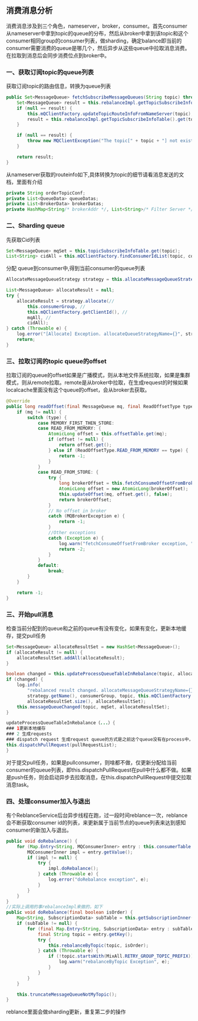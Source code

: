 ## 消费消息分析

消费消息涉及到三个角色，nameserver，broker，consumer。首先consumer从nameserver中拿到topic的queue的分布，然后从broker中拿到该topic和这个consumer相同group的consumer列表，做sharding，确定balance即当前的consumer需要消费的queue是哪几个，然后异步从这些queue中拉取消息消费。在拉取到消息后会同步消费位点到broker中。

### 一、获取订阅topic的queue列表
获取订阅topic的路由信息，转换为queue列表

```java
public Set<MessageQueue> fetchSubscribeMessageQueues(String topic) throws MQClientException {
    Set<MessageQueue> result = this.rebalanceImpl.getTopicSubscribeInfoTable().get(topic);
    if (null == result) {
        this.mQClientFactory.updateTopicRouteInfoFromNameServer(topic);
        result = this.rebalanceImpl.getTopicSubscribeInfoTable().get(topic);
    }

    if (null == result) {
        throw new MQClientException("The topic[" + topic + "] not exist", null);
    }

    return result;
}
```

从nameserver获取的routeinfo如下,具体转换为topic的细节请看消息发送的文档，里面有介绍

```java
private String orderTopicConf;
private List<QueueData> queueDatas;
private List<BrokerData> brokerDatas;
private HashMap<String/* brokerAddr */, List<String>/* Filter Server */> filterServerTable;
```

### 二、Sharding queue
先获取Cid列表

```java
Set<MessageQueue> mqSet = this.topicSubscribeInfoTable.get(topic);
List<String> cidAll = this.mQClientFactory.findConsumerIdList(topic, consumerGroup);
```
分配 queue到consumer中,得到当前consumer的queue列表

```java
AllocateMessageQueueStrategy strategy = this.allocateMessageQueueStrategy;

List<MessageQueue> allocateResult = null;
try {
    allocateResult = strategy.allocate(//
        this.consumerGroup, //
        this.mQClientFactory.getClientId(), //
        mqAll, //
        cidAll);
} catch (Throwable e) {
    log.error("[Allocate] Exception. allocateQueueStrategyName={}", strategy.getName(), e);
    return;
}
```

### 三、拉取订阅的topic queue的offset
拉取订阅的queue的offset如果是广播模式，则从本地文件系统拉取，如果是集群模式，则从remote拉取。remote是从broker中拉取，在生成request的时候如果localcache里面没有这个queue的offset，会从broker去获取。

```java
@Override
public long readOffset(final MessageQueue mq, final ReadOffsetType type) {
    if (mq != null) {
        switch (type) {
            case MEMORY_FIRST_THEN_STORE:
            case READ_FROM_MEMORY: {
                AtomicLong offset = this.offsetTable.get(mq);
                if (offset != null) {
                    return offset.get();
                } else if (ReadOffsetType.READ_FROM_MEMORY == type) {
                    return -1;
                }
            }
            case READ_FROM_STORE: {
                try {
                    long brokerOffset = this.fetchConsumeOffsetFromBroker(mq);
                    AtomicLong offset = new AtomicLong(brokerOffset);
                    this.updateOffset(mq, offset.get(), false);
                    return brokerOffset;
                }
                // No offset in broker
                catch (MQBrokerException e) {
                    return -1;
                }
                //Other exceptions
                catch (Exception e) {
                    log.warn("fetchConsumeOffsetFromBroker exception, " + mq, e);
                    return -2;
                }
            }
            default:
                break;
        }
    }

    return -1;
}
```

### 三、开始pull消息
检查当前分配到的queue和之前的queue有没有变化，如果有变化，更新本地缓存，提交pull任务

```java
Set<MessageQueue> allocateResultSet = new HashSet<MessageQueue>();
if (allocateResult != null) {
    allocateResultSet.addAll(allocateResult);
}

boolean changed = this.updateProcessQueueTableInRebalance(topic, allocateResultSet, isOrder);
if (changed) {
    log.info(
        "rebalanced result changed. allocateMessageQueueStrategyName={}, group={}, topic={}, clientId={}, mqAllSize={}, cidAllSize={}, rebalanceResultSize={}, rebalanceResultSet={}",
        strategy.getName(), consumerGroup, topic, this.mQClientFactory.getClientId(), mqSet.size(), cidAll.size(),
        allocateResultSet.size(), allocateResultSet);
    this.messageQueueChanged(topic, mqSet, allocateResultSet);
}

updateProcessQueueTableInRebalance（...）{
### 1更新本地缓存
### 2 生成requests
### dispatch request 生成request queue的方式是之前这个queue没有在process中，如果之前已经拉取过，不会再生成，避免资源浪费
this.dispatchPullRequest(pullRequestList);
}

```
对于提交pull任务，如果是pullconsumer，则啥都不做，仅更新分配给当前consumer的queue列表，即this.dispatchPullRequest在pull中什么都不做。如果是push任务，则会启动异步去拉取消息，在this.dispatchPullRequest中提交拉取消息task。

### 四、处理consumer加入与退出
有个ReblanceService后台异步线程在跑，过一段时间reblance一次，reblance会不断获取consumer id的列表，来更新属于当前节点的queue列表来达到感知consumer的新加入与退出。

```java
public void doRebalance() {
    for (Map.Entry<String, MQConsumerInner> entry : this.consumerTable.entrySet()) {
        MQConsumerInner impl = entry.getValue();
        if (impl != null) {
            try {
                impl.doRebalance();
            } catch (Throwable e) {
                log.error("doRebalance exception", e);
            }
        }
    }
}
//实际上调用的事rebalanceImpl来做的，如下
public void doRebalance(final boolean isOrder) {
    Map<String, SubscriptionData> subTable = this.getSubscriptionInner();
    if (subTable != null) {
        for (final Map.Entry<String, SubscriptionData> entry : subTable.entrySet()) {
            final String topic = entry.getKey();
            try {
                this.rebalanceByTopic(topic, isOrder);
            } catch (Throwable e) {
                if (!topic.startsWith(MixAll.RETRY_GROUP_TOPIC_PREFIX)) {
                    log.warn("rebalanceByTopic Exception", e);
                }
            }
        }
    }

    this.truncateMessageQueueNotMyTopic();
}
```
reblance里面会做sharding更新，重复第二步的操作


